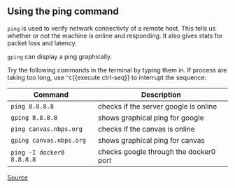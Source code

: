 ## Using the ping command ##

`ping` is used to verify network connectivty of a remote host. This tells us whether or not the machine is online and responding. It also gives stats for packet loss and latency.

`gping` can display a ping graphically. 

Try the following commands in the terminal by typing them in.
If process are taking too long, use `^C`{{execute ctrl-seq}} to interrupt the sequence:

Command | Description
----------------------------|-----------------------------
`ping 8.8.8.8` | checks if the server google is online
`gping 8.8.8.8` | shows graphical ping for google
`ping canvas.nbps.org`| checks if the canvas is online
`gping canvas.nbps.org` | shows graphical ping for canvas
`ping -I docker0 8.8.8.8` | checks google through the docker0 port



[Source](https://www.oreilly.com/library/view/centos-quick-start/9781789344875/0a85790c-f514-4e1a-b845-aee537cfb831.xhtml)

